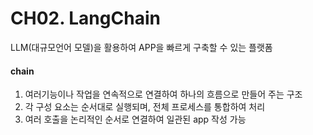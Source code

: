 # CH02. LangChain

LLM(대규모언어 모델)을 활용하여 APP을 빠르게 구축할 수 있는 플랫폼

#### chain

1. 여러기능이나 작업을 연속적으로 연결하여 하나의 흐름으로 만들어 주는 구조
2. 각 구성  요소는 순서대로 실행되며, 전체 프로세스를 통합하여 처리
3. 여러 호출을 논리적인 순서로 연결하여 일관된 app 작성 가능

